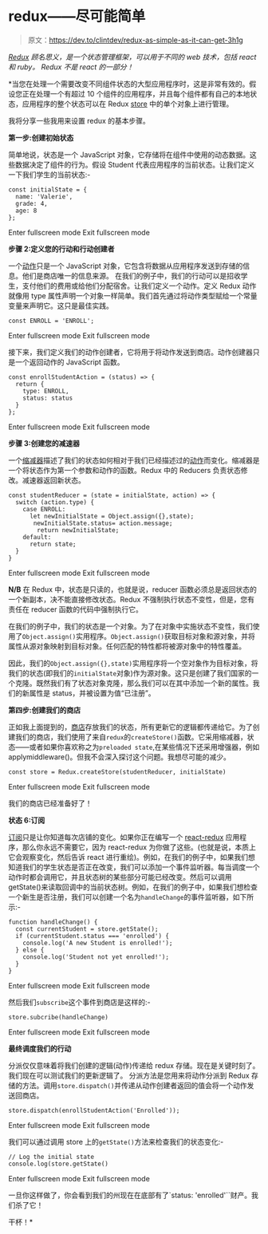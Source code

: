 # redux——尽可能简单

> 原文：<https://dev.to/clintdev/redux-as-simple-as-it-can-get-3h1g>

[*Redux*](https://www.gistia.com/beginners-guide-redux/) *顾名思义，是一个状态管理框架，可以用于不同的 web 技术，包括 react 和 ruby。 *Redux 不是 react 的一部分！**

 *当您在处理一个需要改变不同组件状态的大型应用程序时，这是非常有效的。假设您正在处理一个有超过 10 个组件的应用程序，并且每个组件都有自己的本地状态，应用程序的整个状态可以在 Redux [store](https://redux.js.org/basics/store#store) 中的单个对象上进行管理。

我将分享一些我用来设置 redux 的基本步骤。

**第一步:创建初始状态**

简单地说，状态是一个 JavaScript 对象，它存储将在组件中使用的动态数据。这些数据决定了组件的行为。假设 Student 代表应用程序的当前状态。让我们定义一下我们学生的当前状态:-

```
const initialState = {
  name: 'Valerie',
  grade: 4,
  age: 8
}; 
```

Enter fullscreen mode Exit fullscreen mode

**步骤 2:定义您的行动和行动创建者**

一个[动作](https://redux.js.org/basics/actions#actions)只是一个 JavaScript 对象，它包含将数据从应用程序发送到存储的信息。他们是商店唯一的信息来源。
在我们的例子中，我们的行动可以是招收学生，支付他们的费用或给他们分配宿舍。让我们定义一个动作。定义 Redux 动作就像用 type 属性声明一个对象一样简单。我们首先通过将动作类型赋给一个常量变量来声明它。这只是最佳实践。

```
const ENROLL = 'ENROLL'; 
```

Enter fullscreen mode Exit fullscreen mode

接下来，我们定义我们的动作创建者，它将用于将动作发送到商店。动作创建器只是一个返回动作的 JavaScript 函数。

```
const enrollStudentAction = (status) => {
  return {
    type: ENROLL,
    status: status
  }
}; 
```

Enter fullscreen mode Exit fullscreen mode

**步骤 3:创建您的减速器**

一个[缩减器](https://redux.js.org/basics/reducers#reducers)描述了我们的状态如何相对于我们已经描述过的[动作](https://redux.js.org/basics/actions#actions)而变化。缩减器是一个将状态作为第一个参数和动作的函数。Redux 中的 Reducers 负责状态修改。减速器返回新状态。

```
const studentReducer = (state = initialState, action) => {
  switch (action.type) {
    case ENROLL:
      let newInitialState = Object.assign({},state);
       newInitialState.status= action.message;
        return newInitialState;
    default:
      return state;
  }
} 
```

Enter fullscreen mode Exit fullscreen mode

**N/B**
在 Redux 中，状态是只读的，也就是说，reducer 函数必须总是返回状态的一个新副本，决不能直接修改状态。Redux 不强制执行状态不变性，但是，您有责任在 reducer 函数的代码中强制执行它。

在我们的例子中，我们的状态是一个对象。为了在对象中实施状态不变性，我们使用了`Object.assign()`实用程序。`Object.assign()`获取目标对象和源对象，并将属性从源对象映射到目标对象。任何匹配的特性都将被源对象中的特性覆盖。

因此，我们的`Object.assign({},state)`实用程序将一个空对象作为目标对象，将我们的状态(即我们的`initialState`对象)作为源对象。这只是创建了我们国家的一个克隆。既然我们有了状态对象克隆，那么我们可以在其中添加一个新的属性。我们的新属性是 status，并被设置为值“已注册”。

**第四步:创建我们的商店**

正如我上面提到的，[商店](https://redux.js.org/basics/store#store)存放我们的状态，所有更新它的逻辑都传递给它。为了创建我们的商店，我们使用了来自`redux`的`createStore()`函数。它采用缩减器，状态——或者如果你喜欢称之为`preloaded state`,在某些情况下还采用增强器，例如 applymiddleware()。但我不会深入探讨这个问题。我想尽可能的减少。

```
const store = Redux.createStore(studentReducer, initialState) 
```

Enter fullscreen mode Exit fullscreen mode

我们的商店已经准备好了！

**状态 6:订阅**

[订阅](https://redux.js.org/api/store#subscribelistener)只是让你知道每次店铺的变化。如果你正在编写一个 [react-redux](https://react-redux.js.org/5.x/introduction/basic-tutorial#basic-tutorial) 应用程序，那么你永远不需要它，因为 react-redux 为你做了这些。(也就是说，本质上它会观察变化，然后告诉 react 进行重绘)。例如，在我们的例子中，如果我们想知道我们的学生状态是否正在改变，我们可以添加一个事件监听器。每当调度一个动作时都会调用它，并且状态树的某些部分可能已经改变。然后可以调用 getState()来读取回调中的当前状态树。例如，在我们的例子中，如果我们想检查一个新生是否注册，我们可以创建一个名为`handleChange`的事件监听器，如下所示:-

```
function handleChange() {
  const currentStudent = store.getState();
  if (currentStudent.status === 'enrolled') {
    console.log('A new Student is enrolled!');
  } else {
    console.log('Student not yet enrolled!');
  }
} 
```

Enter fullscreen mode Exit fullscreen mode

然后我们`subscribe`这个事件到商店是这样的:-

```
store.subcribe(handleChange) 
```

Enter fullscreen mode Exit fullscreen mode

**最终调度我们的行动**

分派仅仅意味着将我们创建的逻辑(动作)传递给 redux 存储。现在是关键时刻了。我们现在可以测试我们的更新逻辑了。
分派方法是您用来将动作分派到 Redux 存储的方法。调用`store.dispatch()`并传递从动作创建者返回的值会将一个动作发送回商店。

```
store.dispatch(enrollStudentAction('Enrolled')); 
```

Enter fullscreen mode Exit fullscreen mode

我们可以通过调用 store 上的`getState()`方法来检查我们的状态变化:-

```
// Log the initial state
console.log(store.getState() 
```

Enter fullscreen mode Exit fullscreen mode

一旦你这样做了，你会看到我们的州现在在底部有了`status: 'enrolled'``财产。我们杀了它！

干杯！*